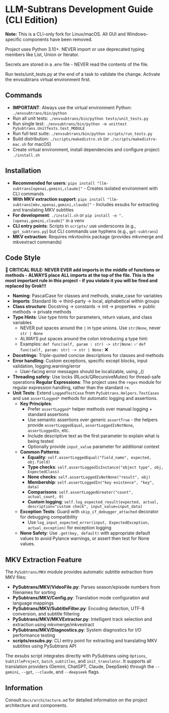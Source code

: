 # LLM-Subtrans Development Guide (CLI Edition)

**Note:** This is a CLI-only fork for Linux/macOS. All GUI and Windows-specific components have been removed.

Project uses Python 3.10+. NEVER import or use deprecated typing members like List, Union or Iterator.

Secrets are stored in a .env file - NEVER read the contents of the file.

Run tests/unit_tests.py at the end of a task to validate the change. Activate the envsubtrans virtual environment first.

## Commands
- **IMPORTANT**: Always use the virtual environment Python: `./envsubtrans/bin/python`
- Run all unit tests: `./envsubtrans/bin/python tests/unit_tests.py`
- Run single test: `./envsubtrans/bin/python -m unittest PySubtrans.UnitTests.test_MODULE`
- Run full test suite: `./envsubtrans/bin/python scripts/run_tests.py`
- Build distribution: `./scripts/makedistro.sh` (or `./scripts/makedistro-mac.sh` for macOS)
- Create virtual environment, install dependencies and configure project: `./install.sh`

## Installation
- **Recommended for users**: `pipx install "llm-subtrans[openai,gemini,claude]"` - Creates isolated environment with CLI commands
- **With MKV extraction support**: `pipx install "llm-subtrans[mkv,openai,gemini,claude]"` - Includes exsubs for extracting and translating MKV subtitles
- **For development**: `./install.sh` or `pip install -e ".[openai,gemini,claude]"` in a venv
- **CLI entry points**: Scripts in `scripts/` use underscores (e.g., `gpt_subtrans.py`) but CLI commands use hyphens (e.g., `gpt-subtrans`)
- **MKV extraction**: Requires mkvtoolnix package (provides mkvmerge and mkvextract commands)

## Code Style

**🚨 CRITICAL RULE: NEVER EVER add imports in the middle of functions or methods - ALWAYS place ALL imports at the top of the file. This is the most important rule in this project - if you violate it you will be fired and replaced by Grok!!!**

- **Naming**: PascalCase for classes and methods, snake_case for variables
- **Imports**: Standard lib → third-party → local, alphabetical within groups
- **Class structure**: Docstring → constants → init → properties → public methods → private methods
- **Type Hints**: Use type hints for parameters, return values, and class variables
  - NEVER put spaces around the `|` in type unions. Use `str|None`, never `str | None`
  - ALWAYS put spaces around the colon introducing a type hint:
  - Examples: 
    `def func(self, param : str) -> str|None:` ✅ 
    `def func(self, param: str) -> str | None:` ❌
- **Docstrings**: Triple-quoted concise descriptions for classes and methods
- **Error handling**: Custom exceptions, specific except blocks, input validation, logging.warning/error
  - User-facing error messages should be localizable, using _()
- **Threading safety**: Use locks (RLock/QRecursiveMutex) for thread-safe operations
  **Regular Expressions**: The project uses the `regex` module for regular expression handling, rather than the standard `re`.
- **Unit Tests**: Extend `LoggedTestCase` from `PySubtrans.Helpers.TestCases` and use `assertLogged*` methods for automatic logging and assertions.
  - **Key Principles**:
    - Prefer `assertLogged*` helper methods over manual logging + standard assertions
    - Use semantic assertions over generic `assertTrue` - the helpers provide `assertLoggedEqual`, `assertLoggedIsNotNone`, `assertLoggedIn`, etc.
    - Include descriptive text as the first parameter to explain what is being tested
    - Optionally provide `input_value` parameter for additional context
  - **Common Patterns**:
    - **Equality**: `self.assertLoggedEqual("field_name", expected, obj.field)`
    - **Type checks**: `self.assertLoggedIsInstance("object type", obj, ExpectedClass)`
    - **None checks**: `self.assertLoggedIsNotNone("result", obj)`
    - **Membership**: `self.assertLoggedIn("key existence", "key", data)`
    - **Comparisons**: `self.assertLoggedGreater("count", actual_count, 0)`
    - **Custom logging**: `self.log_expected_result(expected, actual, description="custom check", input_value=input_data)`
  - **Exception Tests**: Guard with `skip_if_debugger_attached` decorator for debugging compatibility
    - Use `log_input_expected_error(input, ExpectedException, actual_exception)` for exception logging
  - **None Safety**: Use `.get(key, default)` with appropriate default values to avoid Pylance warnings, or assert then test for None values.

## MKV Extraction Feature

The `PySubtrans/MKV` module provides automatic subtitle extraction from MKV files:

- **PySubtrans/MKV/VideoFile.py**: Parses season/episode numbers from filenames for sorting
- **PySubtrans/MKV/Config.py**: Translation mode configuration and language mappings
- **PySubtrans/MKV/SubtitleFilter.py**: Encoding detection, UTF-8 conversion, and subtitle filtering
- **PySubtrans/MKV/MKVExtractor.py**: Intelligent track selection and extraction using mkvmerge/mkvextract
- **PySubtrans/MKV/Diagnostics.py**: System diagnostics for I/O performance testing
- **scripts/exsubs.py**: CLI entry point for extracting and translating MKV subtitles using PySubtrans API

The exsubs script integrates directly with PySubtrans using `Options`, `SubtitleProject`, `batch_subtitles`, and `init_translator`. It supports all translation providers (Gemini, ChatGPT, Claude, DeepSeek) through the `--gemini`, `--gpt`, `--claude`, and `--deepseek` flags.

## Information
Consult `docs/architecture.md` for detailed information on the project architecture and components.
